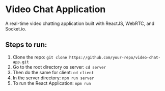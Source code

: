 # Video Chat Application

A real-time video chatting application built with ReactJS, WebRTC, and Socket.io.

## Steps to run:
1. Clone the repo: `git clone https://github.com/your-repo/video-chat-app.git`
2. Go to the root directory os server: `cd server`
3. Then do the same for client: `cd client`
4. In the server directory: `npm run server`
5. To run the React Application: `npm run`
